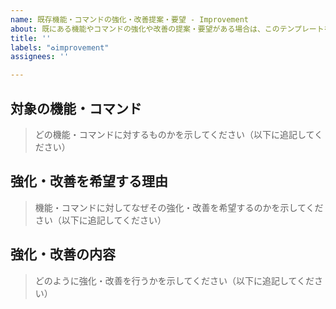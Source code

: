 ```yaml
---
name: 既存機能・コマンドの強化・改善提案・要望 - Improvement
about: 既にある機能やコマンドの強化や改善の提案・要望がある場合は、このテンプレートを使用してください。
title: ''
labels: "♻improvement"
assignees: ''

---
```


## 対象の機能・コマンド

> どの機能・コマンドに対するものかを示してください（以下に追記してください）



## 強化・改善を希望する理由

> 機能・コマンドに対してなぜその強化・改善を希望するのかを示してください（以下に追記してください）



## 強化・改善の内容

> どのように強化・改善を行うかを示してください（以下に追記してください）

